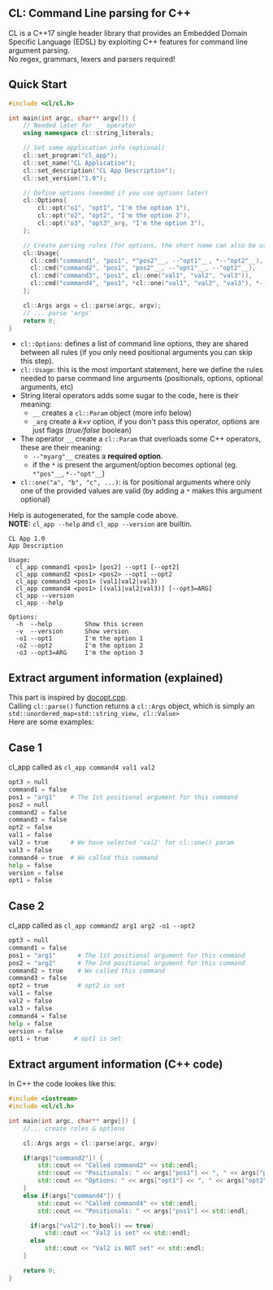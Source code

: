 CL: Command Line parsing for C++
-----

CL is a C++17 single header library that provides an Embedded Domain Specific Language (EDSL) by exploiting C++ features for command line argument parsing.<br>
No regex, grammars, lexers and parsers required!

Quick Start
-----

```cpp
#include <cl/cl.h>

int main(int argc, char** argv[]) {
    // Needed later for __ operator
    using namespace cl::string_literals;

    // Set some application info (optional)
    cl::set_program("cl_app");
    cl::set_name("CL Application");
    cl::set_description("CL App Description");
    cl::set_version("1.0");

    // Define options (needed if you use options later)
    cl::Options{
        cl::opt("o1", "opt1", "I'm the option 1"),
        cl::opt("o2", "opt2", "I'm the option 2"),
        cl::opt("o3", "opt3"_arg, "I'm the option 3"),
    };

    // Create parsing rules (for options, the short name can also be used)
    cl::Usage{
      cl::cmd("command1", "pos1", *"pos2"__, --"opt1"__, *--"opt2"__),
      cl::cmd("command2", "pos1", "pos2"__, --"opt1"__, --"opt2"__),
      cl::cmd("command3", "pos1", cl::one("val1", "val2", "val3")),
      cl::cmd("command4", "pos1", *cl::one("val1", "val2", "val3"), *--"opt3"__),
    };

    cl::Args args = cl::parse(argc, argv);
    // ... parse 'args'
    return 0;
}
```

* `cl::Options`: defines a list of command line options, they are shared between all rules (if you only need positional arguments you can skip this step).
* `cl::Usage`: this is the most important statement, here we define the rules needed to parse command line arguments (positionals, options, optional arguments, etc)
* String literal operators adds some sugar to the code, here is their meaning:
  * `__` creates a `cl::Param` object (more info below)
  * `_arg` create a _k=v_ option, if you don't pass this operator, options are just flags (_true/false_ boolean)
* The operator `__` create a `cl::Param` that overloads some C++ operators, these are their meaning:
  * `--"myarg"__` creates a **required option**.
  * if the `*` is present the argument/option becomes optional (eg. `*"pos"__`, `*--"opt"__`)
* `cl::one("a", "b", "c", ...)`: is for positional arguments where only one of the provided values are valid (by adding a `*` makes this argument optional)

Help is autogenerated, for the sample code above.<br>
**NOTE:** `cl_app --help` and `cl_app --version` are builtin.
```
CL App 1.0
App Description

Usage:
  cl_app command1 <pos1> [pos2] --opt1 [--opt2]
  cl_app command2 <pos1> <pos2> --opt1 --opt2
  cl_app command3 <pos1> (val1|val2|val3)
  cl_app command4 <pos1> [(val1|val2|val3)] [--opt3=ARG]
  cl_app --version
  cl_app --help

Options:
  -h  --help         Show this screen
  -v  --version      Show version
  -o1 --opt1         I'm the option 1
  -o2 --opt2         I'm the option 2
  -o3 --opt3=ARG     I'm the option 3
```

Extract argument information (explained)
-----
This part is inspired by [docopt.cpp](https://github.com/docopt/docopt.cpp).<br>
Calling `cl::parse()` function returns a `cl::Args` object, which is simply an `std::unordered_map<std::string_view, cl::Value>`<br>
Here are some examples:

Case 1
-------
cl_app called as `cl_app command4 val1 val2`

```python
opt3 = null
command1 = false
pos1 = "arg1"    # The 1st positional argument for this command
pos2 = null
command2 = false
command3 = false
opt2 = false
val1 = false
val2 = true      # We have selected 'val2' for cl::one() param
val3 = false
command4 = true  # We called this command
help = false
version = false
opt1 = false
```

Case 2
-------
cl_app called as `cl_app command2 arg1 arg2 -o1 --opt2`

```python
opt3 = null
command1 = false
pos1 = "arg1"      # The 1st positional argument for this command
pos2 = "arg2"      # The 2nd positional argument for this command
command2 = true    # We called this command
command3 = false
opt2 = true        # opt2 is set
val1 = false
val2 = false
val3 = false
command4 = false
help = false
version = false
opt1 = true       # opt1 is set
```

Extract argument information (C++ code)
----
In C++ the code lookes like this:

```cpp
#include <iostream>
#include <cl/cl.h>

int main(int argc, char** argv[]) {
    //... create rules & options

    cl::Args args = cl::parse(argc, argv)

    if(args["command2"]) {
        std::cout << "Called command2" << std::endl;
        std::cout << "Positionals: " << args["pos1"] << ", " << args["pos2"] << std::endl;
        std::cout << "Options: " << args["opt1"] << ", " << args["opt2"] << std::endl;
    }
    else if(args["command4"]) {
        std::cout << "Called command4" << std::endl;
        std::cout << "Positionals: " << args["pos1"] << std::endl;

      if(args["val2"].to_bool() == true)
          std::cout << "Val2 is set" << std::endl;
      else
          std::cout << "Val2 is NOT set" << std::endl;
    }

    return 0;
}
```
